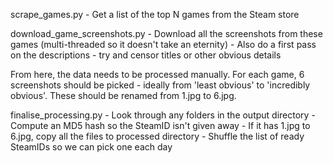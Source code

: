 scrape_games.py
    - Get a list of the top N games from the Steam store

download_game_screenshots.py
    - Download all the screenshots from these games (multi-threaded so it doesn't take an eternity)
    - Also do a first pass on the descriptions - try and censor titles or other obvious details

From here, the data needs to be processed manually. For each game, 6 screenshots should be picked - ideally from 'least obvious' to 'incredibly obvious'.
These should be renamed from 1.jpg to 6.jpg.

finalise_processing.py
    - Look through any folders in the output directory
    - Compute an MD5 hash so the SteamID isn't given away
    - If it has 1.jpg to 6.jpg, copy all the files to processed directory
    - Shuffle the list of ready SteamIDs so we can pick one each day
